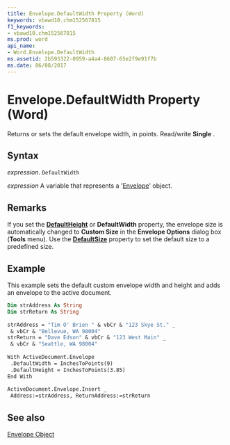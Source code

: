 ```yaml
---
title: Envelope.DefaultWidth Property (Word)
keywords: vbawd10.chm152567815
f1_keywords:
- vbawd10.chm152567815
ms.prod: word
api_name:
- Word.Envelope.DefaultWidth
ms.assetid: 2b593322-0959-a4a4-8607-65e2f9e91f7b
ms.date: 06/08/2017
---
```



# Envelope.DefaultWidth Property (Word)

Returns or sets the default envelope width, in points. Read/write  **Single** .


## Syntax

 _expression_. `DefaultWidth`

 _expression_ A variable that represents a '[Envelope](Word.Envelope.md)' object.


## Remarks

If you set the  **[DefaultHeight](Word.Envelope.DefaultHeight.md)** or **DefaultWidth** property, the envelope size is automatically changed to **Custom Size** in the **Envelope Options** dialog box (**Tools** menu). Use the **[DefaultSize](Word.Envelope.DefaultSize.md)** property to set the default size to a predefined size.


## Example

This example sets the default custom envelope width and height and adds an envelope to the active document.


```vb
Dim strAddress As String 
Dim strReturn As String 
 
strAddress = "Tim O' Brien " & vbCr & "123 Skye St." _ 
 & vbCr & "Bellevue, WA 98004" 
strReturn = "Dave Edson" & vbCr & "123 West Main" _ 
 & vbCr & "Seattle, WA 98004" 
 
With ActiveDocument.Envelope 
 .DefaultWidth = InchesToPoints(9) 
 .DefaultHeight = InchesToPoints(3.85) 
End With 
 
ActiveDocument.Envelope.Insert _ 
 Address:=strAddress, ReturnAddress:=strReturn
```


## See also


[Envelope Object](Word.Envelope.md)

